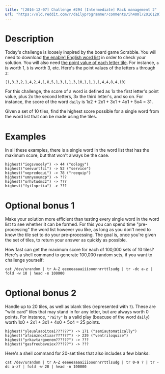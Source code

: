 ```yaml
---
title: "[2016-12-07] Challenge #294 [Intermediate] Rack management 2"
url: "https://old.reddit.com/r/dailyprogrammer/comments/5h40ml/20161207_challenge_294_intermediate_rack/"
---
```


# Description

Today's challenge is loosely inspired by the board game Scrabble. You will need to download [the enable1 English word list](https://storage.googleapis.com/google-code-archive-downloads/v2/code.google.com/dotnetperls-controls/enable1.txt) in order to check your solution. You will also need [the point value of each letter tile](https://en.wikipedia.org/wiki/Scrabble_letter_distributions#English). For instance, `a` is worth 1, `b` is worth 3, etc. Here's the point values of the letters `a` through `z`:

    [1,3,3,2,1,4,2,4,1,8,5,1,3,1,1,3,10,1,1,1,1,4,4,8,4,10]

For this challenge, the score of a word is defined as 1x the first letter's point value, plus 2x the second letters, 3x the third letter's, and so on. For instance, the score of the word `daily` is 1x2 + 2x1 + 3x1 + 4x1 + 5x4 = 31.

Given a set of 10 tiles, find the highest score possible for a single word from the word list that can be made using the tiles.

# Examples

In all these examples, there is a single word in the word list that has the maximum score, but that won't always be the case.

    highest("iogsvooely") -> 44 ("oology")
    highest("seevurtfci") -> 52 ("service")
    highest("vepredequi") -> 78 ("reequip")
    highest("umnyeoumcp") -> ???
    highest("orhvtudmcz") -> ???
    highest("fyilnprtia") -> ???

# Optional bonus 1

Make your solution more efficient than testing every single word in the word list to see whether it can be formed. For this you can spend time "pre-processing" the word list however you like, as long as you don't need to know the tile set to do your pre-processing. The goal is, once you're given the set of tiles, to return your answer as quickly as possible.

How fast can get the maximum score for each of 100,000 sets of 10 tiles? Here's a shell command to generate 100,000 random sets, if you want to challenge yourself:

    cat /dev/urandom | tr A-Z eeeeeaaaaiiiooonnrrttlsudg | tr -dc a-z | fold -w 10 | head -n 100000

# Optional bonus 2

Handle up to 20 tiles, as well as blank tiles (represented with `?`). These are "wild card" tiles that may stand in for any letter, but are always worth 0 points. For instance, `"?ai?y"` is a valid play (beacuse of the word `daily`) worth 1x0 + 2x1 + 3x1 + 4x0 + 5x4 = 25 points.

    highest("yleualaaoitoai??????") -> 171 ("semiautomatically")
    highest("afaimznqxtiaar??????") -> 239 ("ventriloquize")
    highest("yrkavtargoenem??????") -> ???
    highest("gasfreubevuiex??????") -> ???

Here's a shell command for 20-set tiles that also includes a few blanks:

    cat /dev/urandom | tr A-Z eeeeeaaaaiiiooonnrrttlsudg | tr 0-9 ? | tr -dc a-z? | fold -w 20 | head -n 100000
